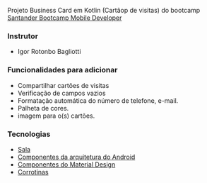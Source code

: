 Projeto Business Card em Kotlin (Cartãop de visitas) do bootcamp [Santander Bootcamp Mobile Developer](https://web.dio.me/track/santander-bootcamp-mobile-developer)

### Instrutor
* Igor Rotonbo Bagliotti

###  Funcionalidades para adicionar
* Compartilhar cartões de visitas
* Verificação de campos vazios
* Formatação automática do número de telefone, e-mail.
* Palheta de cores.
* imagem para o(s) cartões.

###  Tecnologias
* [ Sala ](https://developer.android.com/training/data-storage/room?hl=pt-br)
* [ Componentes da arquitetura do Android ](https://developer.android.com/topic/libraries/architecture?hl=pt-br)
* [ Componentes do Material Design ](https://material.io/components?platform=android)
* [ Corrotinas ](https://developer.android.com/kotlin/coroutines?hl=pt-br)
